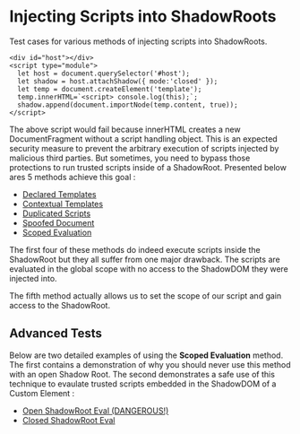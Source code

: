 # Injecting Scripts into ShadowRoots

Test cases for various methods of injecting scripts into ShadowRoots.

```
<div id="host"></div>
<script type="module">
  let host = document.querySelector('#host');
  let shadow = host.attachShadow({ mode:'closed' });
  let temp = document.createElement('template');
  temp.innerHTML=`<script> console.log(this);`;
  shadow.append(document.importNode(temp.content, true));
</script>
```

The above script would fail because innerHTML creates a new DocumentFragment without a script handling object. This is an expected security measure to prevent the arbitrary execution of scripts injected by malicious third parties. But sometimes, you need to bypass those protections to run trusted scripts inside of a ShadowRoot. Presented below ares 5 methods achieve this goal :

- [Declared Templates](./declared.html)
- [Contextual Templates](./contextual.html)
- [Duplicated Scripts](./duped.html)
- [Spoofed Document](./spoofed.html)
- [Scoped Evaluation](./scopedeval.html)

The first four of these methods do indeed execute scripts inside the ShadowRoot but they all suffer from one major drawback. The scripts are evaluated in the global scope with no access to the ShadowDOM they were injected into.

The fifth method actually allows us to set the scope of our script and gain access to the ShadowRoot.

## Advanced Tests

Below are two detailed examples of using the **Scoped Evaluation** method. The first contains a demonstration of why you should never use this method with an open Shadow Root. The second demonstrates a safe use of this technique to evaulate trusted scripts embedded in the ShadowDOM of a Custom Element :

- [Open ShadowRoot Eval (DANGEROUS!)](./dangerous.html)
- [Closed ShadowRoot Eval](./closed.html)
